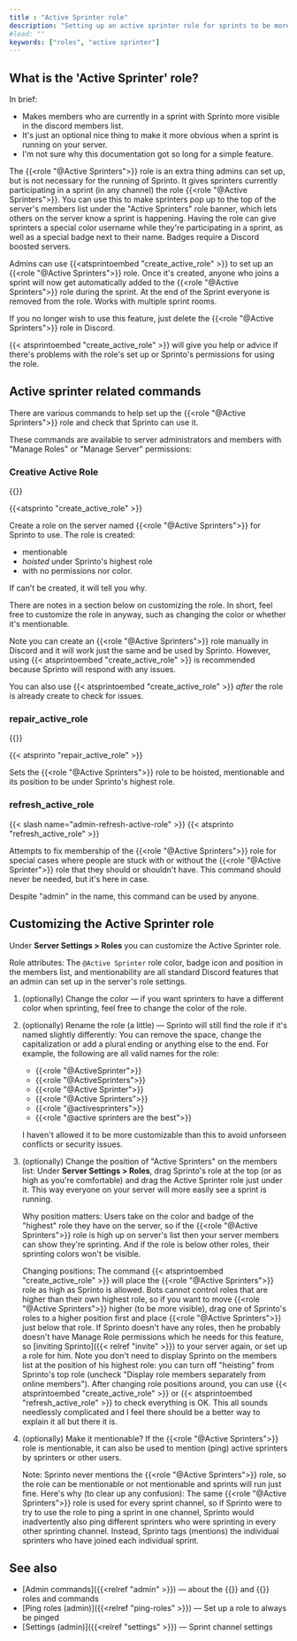 ```yaml
---
title : "Active Sprinter role"
description: "Setting up an active sprinter role for sprints to be more visible on Discord"
#lead: ""
keywords: ["roles", "active sprinter"]
---
```

## What is the 'Active Sprinter' role?

In brief:
* Makes members who are currently in a sprint with Sprinto more visible in the discord members list.
* It's just an optional nice thing to make it more obvious when a sprint is running on your server.
* I'm not sure why this documentation got so long for a simple feature.

The {{<role "@Active Sprinters">}} role is an extra thing admins can set up, but is not necessary for the running of Sprinto. It gives sprinters currently participating in a sprint (in any channel) the role {{<role "@Active Sprinters">}}. You can use this to make sprinters pop up to the top of the server's members list under the "Active Sprinters" role banner, which lets others on the server know a sprint is happening. Having the role can give sprinters a special color username while they're participating in a sprint, as well as a special badge next to their name. Badges require a Discord boosted servers.

Admins can use {{<atsprintoembed "create_active_role" >}} to set up an {{<role "@Active Sprinters">}} role. Once it's created, anyone who joins a sprint will now get automatically added to the {{<role "@Active Sprinters">}} role during the sprint. At the end of the Sprint everyone is removed from the role. Works with multiple sprint rooms.

If you no longer wish to use this feature, just delete the {{<role "@Active Sprinters">}} role in Discord.

{{< atsprintoembed "create_active_role" >}} will give you help or advice if there's problems with the role's set up or Sprinto's permissions for using the role.

## Active sprinter related commands

There are various commands to help set up the {{<role "@Active Sprinters">}} role and check that Sprinto can use it. 

These commands are available to server administrators and members with "Manage Roles" or "Manage Server" permissions:

### Creative Active Role
{{<tag-admin>}}

{{<atsprinto "create_active_role" >}} 

Create a role on the server named {{<role "@Active Sprinters">}} for Sprinto to use. The role is created:
* mentionable
*  _hoisted_ under Sprinto's highest role
*  with no permissions nor color. 

If can't be created, it will tell you why.

There are notes in a section below on customizing the role. In short, feel free to customize the role in anyway, such as changing the color or whether it's mentionable.

Note you can create an {{<role "@Active Sprinters">}} role manually in Discord and it will work just the same and be used by Sprinto. However, using {{< atsprintoembed "create_active_role" >}} is recommended because Sprinto will respond with any issues. 

You can also use {{< atsprintoembed "create_active_role" >}} _after_ the role is already create to check for issues.

### repair_active_role
{{<tag-admin>}}

{{< atsprinto "repair_active_role" >}} 

Sets the {{<role "@Active Sprinters">}} role to be hoisted, mentionable and its position to be under Sprinto's highest role.

### refresh_active_role

{{< slash name="admin-refresh-active-role" >}}
{{< atsprinto "refresh_active_role" >}} 

Attempts to fix membership of the {{<role "@Active Sprinters">}} role for special cases where people are stuck with or without the {{<role "@Active Sprinter">}} role that they should or shouldn't have. This command should never be needed, but it's here in case. 

Despite "admin" in the name, this command can be used by anyone. 

## Customizing the Active Sprinter role

Under **Server Settings > Roles** you can customize the Active Sprinter role.

Role attributes: The `@Active Sprinter` role color, badge icon and position in the members list, and mentionability are all standard Discord features that an admin can set up in the server's role settings.

1. (optionally) Change the color — if you want sprinters to have a different color when sprinting, feel free to change the color of the role.

2. (optionally) Rename the role (a little) — Sprinto will still find the role if it's named slightly differently: You can remove the space, change the capitalization or add a plural ending or anything else to the end. For example, the following are all valid names for the role: 
   * {{<role "@ActiveSprinter">}}
   * {{<role "@ActiveSprinters">}}
   * {{<role "@Active Sprinter">}}
   * {{<role "@Active Sprinters">}}
   * {{<role "@activesprinters">}}
   * {{<role "@active sprinters are the best">}}
   
   I haven't allowed it to be more customizable than this to avoid unforseen conflicts or security issues.

3. (optionally) Change the position of "Active Sprinters" on the members list: Under **Server Settings > Roles**, drag Sprinto's role at the top (or as high as you're comfortable) and drag the Active Sprinter role just under it. This way everyone on your server will more easily see a sprint is running.

   Why position matters: Users take on the color and badge of the "highest" role they have on the server, so if the {{<role "@Active Sprinters">}} role is high up on server's list then your server members can show they're sprinting. And if the role is below other roles, their sprinting colors won't be visible.

   Changing positions: The command {{< atsprintoembed "create_active_role" >}} will place the {{<role "@Active Sprinters">}} role as high as Sprinto is allowed. Bots cannot control roles that are higher than their own highest role, so if you want to move {{<role "@Active Sprinters">}} higher (to be more visible), drag one of Sprinto's roles to a higher position first and place {{<role "@Active Sprinters">}} just below that role. If Sprinto doesn't have any roles, then he probably doesn't have Manage Role permissions which he needs for this feature, so [inviting Sprinto]({{< relref "invite" >}}) to your server again, or set up a role for him. Note you don't need to display Sprinto on the members list at the position of his highest role: you can turn off "heisting" from Sprinto's top role (uncheck "Display role members separately from online members"). After changing role positions around, you can use {{< atsprintoembed "create_active_role" >}} or {{< atsprintoembed "refresh_active_role" >}} to check everything is OK. This all sounds needlessly complicated and I feel there should be a better way to explain it all but there it is.

4. (optionally) Make it mentionable? If the {{<role "@Active Sprinters">}} role is mentionable, it can also be used to mention (ping) active sprinters by sprinters or other users.

   Note: Sprinto never mentions the {{<role "@Active Sprinters">}} role, so the role can be mentionable or not mentionable and sprints will run just fine. Here's why (to clear up any confusion): The same {{<role "@Active Sprinters">}} role is used for every sprint channel, so if Sprinto were to try to use the role to ping a sprint in one channel, Sprinto would inadvertently also ping different sprinters who were sprinting in every other sprinting channel. Instead, Sprinto tags (mentions) the individual sprinters who have joined each individual sprint.

## See also

- [Admin commands]({{<relref "admin" >}}) — about the {{<tag-admin>}} and {{<tag-mc>}} roles and commands
- [Ping roles (admin)]({{<relref "ping-roles" >}})  — Set up a role to always be pinged
- [Settings (admin)]({{<relref "settings" >}}) — Sprint channel settings

